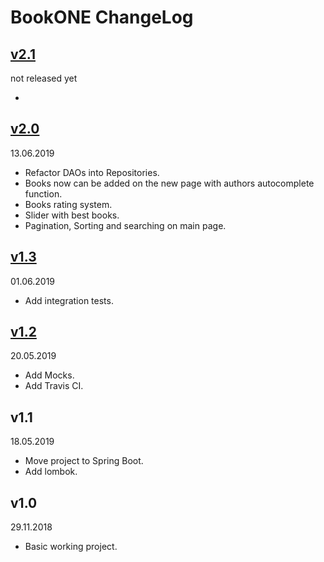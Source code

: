 # BookONE ChangeLog

## [v2.1](https://github.com/dmitryblackwell/BookONE/tree/v2.1)
not released yet

* 

## [v2.0](https://github.com/dmitryblackwell/BookONE/tree/v2.0-DBRefactor)
13.06.2019

* Refactor DAOs into Repositories.
* Books now can be added on the new page with authors autocomplete function.
* Books rating system.
* Slider with best books.
* Pagination, Sorting and searching on main page.

## [v1.3](https://github.com/dmitryblackwell/BookONE/tree/v1.3-Tests)
01.06.2019

* Add integration tests.

## [v1.2](https://github.com/dmitryblackwell/BookONE/tree/v1.2-Mocks)
20.05.2019

* Add Mocks.
* Add Travis CI.

## v1.1
18.05.2019

* Move project to Spring Boot. 
* Add lombok.

## v1.0
29.11.2018

* Basic working project.
